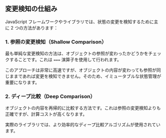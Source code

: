 ## 変更検知の仕組み

JavaScript フレームワークやライブラリでは、状態の変更を検知するために主に 2 つの方法があります：

### 1. 参照の変更検知（Shallow Comparison）

最も単純な変更検知の方法は、オブジェクトの参照が変わったかどうかをチェックすることです。これは `===` 演算子を使用して行われます。

このアプローチは非常に高速ですが、オブジェクトの内容が変わっても参照が同じままであれば変更を検知できません。そのため、イミュータブルな状態管理が重要になります。

### 2. ディープ比較（Deep Comparison）

オブジェクトの内容を再帰的に比較する方法です。これは参照の変更検知よりも正確ですが、計算コストが高くなります。

実際のライブラリでは、より効率的なディープ比較アルゴリズムが使用されています。
